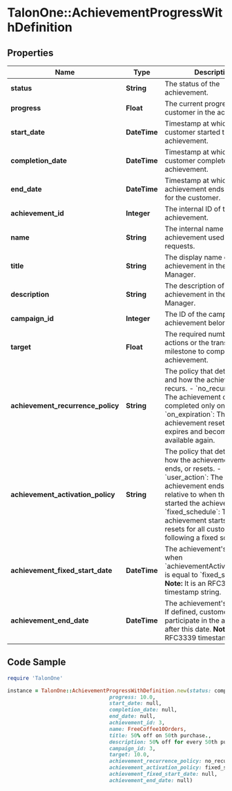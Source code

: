 # TalonOne::AchievementProgressWithDefinition

## Properties

Name | Type | Description | Notes
------------ | ------------- | ------------- | -------------
**status** | **String** | The status of the achievement. | 
**progress** | **Float** | The current progress of the customer in the achievement. | 
**start_date** | **DateTime** | Timestamp at which the customer started the achievement. | [optional] 
**completion_date** | **DateTime** | Timestamp at which point the customer completed the achievement. | [optional] 
**end_date** | **DateTime** | Timestamp at which point the achievement ends and resets for the customer. | [optional] 
**achievement_id** | **Integer** | The internal ID of the achievement. | 
**name** | **String** | The internal name of the achievement used in API requests.  | 
**title** | **String** | The display name of the achievement in the Campaign Manager. | 
**description** | **String** | The description of the achievement in the Campaign Manager. | 
**campaign_id** | **Integer** | The ID of the campaign the achievement belongs to. | 
**target** | **Float** | The required number of actions or the transactional milestone to complete the achievement. | [optional] 
**achievement_recurrence_policy** | **String** | The policy that determines if and how the achievement recurs. - &#x60;no_recurrence&#x60;: The achievement can be completed only once. - &#x60;on_expiration&#x60;: The achievement resets after it expires and becomes available again.  | 
**achievement_activation_policy** | **String** | The policy that determines how the achievement starts, ends, or resets. - &#x60;user_action&#x60;: The achievement ends or resets relative to when the customer started the achievement. - &#x60;fixed_schedule&#x60;: The achievement starts, ends, or resets for all customers following a fixed schedule.  | 
**achievement_fixed_start_date** | **DateTime** | The achievement&#39;s start date when &#x60;achievementActivationPolicy&#x60; is equal to &#x60;fixed_schedule&#x60;.  **Note:** It is an RFC3339 timestamp string.  | [optional] 
**achievement_end_date** | **DateTime** | The achievement&#39;s end date. If defined, customers cannot participate in the achievement after this date.  **Note:** It is an RFC3339 timestamp string.  | [optional] 

## Code Sample

```ruby
require 'TalonOne'

instance = TalonOne::AchievementProgressWithDefinition.new(status: completed,
                                 progress: 10.0,
                                 start_date: null,
                                 completion_date: null,
                                 end_date: null,
                                 achievement_id: 3,
                                 name: FreeCoffee10Orders,
                                 title: 50% off on 50th purchase.,
                                 description: 50% off for every 50th purchase in a year.,
                                 campaign_id: 3,
                                 target: 10.0,
                                 achievement_recurrence_policy: no_recurrence,
                                 achievement_activation_policy: fixed_schedule,
                                 achievement_fixed_start_date: null,
                                 achievement_end_date: null)
```



